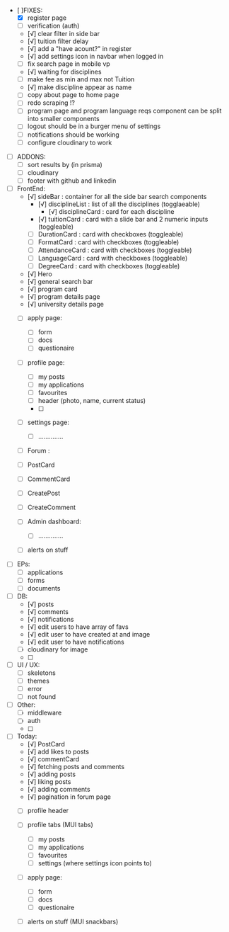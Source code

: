 - [ ]FIXES:
  - [x] register page 
  - [ ] verification (auth) 
  - [√] clear filter in side bar 
  - [√] tuition filter delay 
  - [√] add a "have acount?" in register
  - [√] add settings icon in navbar when logged in
  - [ ] fix search page in mobile vp
  - [√] waiting for disciplines 
  - [ ] make fee as min and max not Tuition
  - [√] make discipline appear as name
  - [ ] copy about page to home page 
  - [ ] redo scraping !?
  - [ ] program page and program language reqs component can be split into smaller components
  - [ ] logout should be in a burger menu of settings 
  - [ ] notifications should be working
  - [ ] configure cloudinary to work

- [ ] ADDONS: 
  - [ ] sort results by (in prisma)
  - [ ] cloudinary 
  - [ ] footer with github and linkedin

- [ ] FrontEnd:   
  - [√] sideBar : container for all the side bar search components
    - [√] disciplineList : list of all the disciplines (togglaeable)
      - [√] disciplineCard : card for each discipline
    - [√] tuitionCard : card with a slide bar and 2 numeric inputs (toggleable)
    - [ ] DurationCard : card with checkboxes (toggleable)
    - [ ] FormatCard : card with checkboxes (toggleable)
    - [ ] AttendanceCard : card with checkboxes (toggleable)
    - [ ] LanguageCard : card with checkboxes (toggleable)
    - [ ] DegreeCard : card with checkboxes (toggleable)
  - [√] Hero 
  - [√] general search bar
  - [√] program card 
  - [√] program details page
  - [√] university details page
  - [ ] apply page:
    - [ ] form 
    - [ ] docs 
    - [ ] questionaire 
  - [ ] profile page: 
    - [ ] my posts
    - [ ] my applications 
    - [ ] favourites 
    - [ ] header (photo, name, current status)
    - [ ] 
  - [ ] settings page:
    - [ ] ..............
  - [ ]  Forum :
    - [ ] PostCard 
    - [ ] CommentCard
    - [ ] CreatePost
    - [ ] CreateComment
  - [ ] Admin dashboard: 
    - [ ] ..............
  - [ ] alerts on stuff
  
  
- [ ] EPs: 
  - [ ] applications
  - [ ] forms 
  - [ ] documents

- [ ] DB: 
  - [√] posts 
  - [√] comments 
  - [√] notifications 
  - [√] edit users to have array of favs 
  - [√] edit user to have created at and image 
  - [√] edit user to have notifications 
  - [ ] cloudinary for image 
  - [ ] 

- [ ] UI / UX:
  - [ ] skeletons 
  - [ ] themes
  - [ ] error 
  - [ ] not found 
  
- [ ] Other: 
  - [ ] middleware 
  - [ ] auth
  - [ ] 


- [ ] Today:
  - [√] PostCard
  - [√] add likes to posts
  - [√] commentCard
  - [√] fetching posts and comments
  - [√] adding posts
  - [√] liking posts
  - [√] adding comments
  - [√] pagination in forum page
  - [ ] profile header 
  - [ ] profile tabs (MUI tabs)
    - [ ] my posts
    - [ ] my applications
    - [ ] favourites
    - [ ] settings (where settings icon points to)
  - [ ] apply page: 
    - [ ] form 
    - [ ] docs 
    - [ ] questionaire
  - [ ] alerts on stuff (MUI snackbars)


